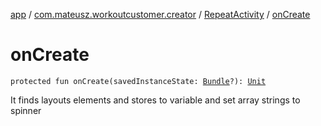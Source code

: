 [app](../../index.md) / [com.mateusz.workoutcustomer.creator](../index.md) / [RepeatActivity](index.md) / [onCreate](./on-create.md)

# onCreate

`protected fun onCreate(savedInstanceState: `[`Bundle`](https://developer.android.com/reference/android/os/Bundle.html)`?): `[`Unit`](https://kotlinlang.org/api/latest/jvm/stdlib/kotlin/-unit/index.html)

It finds layouts elements and stores to variable and set array strings to spinner

